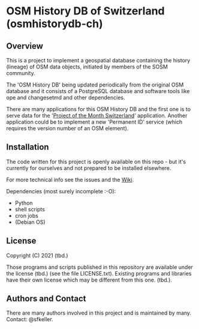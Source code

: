 # OSM History DB of Switzerland (osmhistorydb-ch)

## Overview
This is a project to implement a geospatial database containing the history (lineage) of OSM data objects, initiated by members of the SOSM community. 

The 'OSM History DB' being updated periodically from the original OSM database and it consists of a PostgreSQL database and software tools like ope and changesetmd and other dependencies.

There are many applications for this OSM History DB and the first one is to serve data for the '[Project of the Month Switzerland](https://wiki.openstreetmap.org/wiki/DE:Project_of_the_month_Switzerland)' application. Another application could be to implement a new 'Permanent ID' service (which requires the version number of an OSM element).


## Installation

The code written for this project is openly available on this repo - but it's currently for ourselves and not prepared to be installed elsewhere.  

For more technical info see the issues and the [Wiki](https://github.com/sosm/osmhistorydb-ch/wiki).

Dependencies (most surely incomplete :-O):
- Python
- shell scripts 
- cron jobs
- (Debian OS)


## License

Copyright (C) 2021 (tbd.)

Those programs and scripts published in this repository are available under the license (tbd.) (see the file LICENSE.txt). Existing programs and libraries have their own license which may be different from this one. (tbd.).


## Authors and Contact

There are many authors involved in this project and is maintained by many. Contact: @sfkeller.
